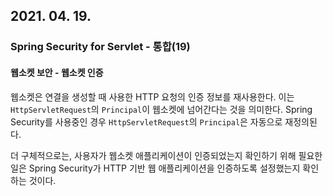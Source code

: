 ## 2021. 04. 19.

### Spring Security for Servlet - 통합(19)

#### 웹소켓 보안 - 웹소켓 인증

웹소켓은 연결을 생성할 때 사용한 HTTP 요청의 인증 정보를 재사용한다. 이는 `HttpServletRequest`의 `Principal`이 웹소켓에 넘어간다는 것을 의미한다. Spring Security를 사용중인 경우 `HttpServletRequest`의 `Principal`은 자동으로 재정의된다.

더 구체적으로는, 사용자가 웹소켓 애플리케이션이 인증되었는지 확인하기 위해 필요한 일은 Spring Security가 HTTP 기반 웹 애플리케이션을 인증하도록 설정했는지 확인하는 것이다.

